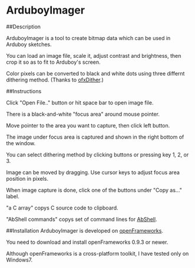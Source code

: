 # ArduboyImager

##Description

ArduboyImager is a tool to create bitmap data which can be used in Arduboy sketches.

You can load an image file, scale it, adjust contrast and brightness, then crop it so as to fit to Arduboy's screen.

Color pixels can be converted to black and white dots using three differnt dithering method. (Thanks to [ofxDither](http://www.julapy.com/blog/2011/03/09/ofxdither/).)

##Instructions

Click "Open File.." button or hit space bar to open image file.

There is a black-and-white "focus area" around mouse pointer. 

Move pointer to the area you want to capture, then click left button.

The image under focus area is captured and shown in the right bottom of the window.

You can select dithering method by clicking buttons or pressing key 1, 2, or 3.

Image can be moved by dragging. Use cursor keys to adjust focus area position in pixels.

When image capture is done, click one of the buttons under "Copy as..." label.

"a C array" copys C source code to clipboard.

"AbShell commands" copys set of command lines for [AbShell](https://github.com/boochow/abshell). 

##Installation
ArduboyImager is developed on [openFrameworks](http://openframeworks.cc/).

You need to download and install openFrameworks 0.9.3 or newer.

Although openFrameworks is a cross-platform toolkit, I have tested only on Windows7.
